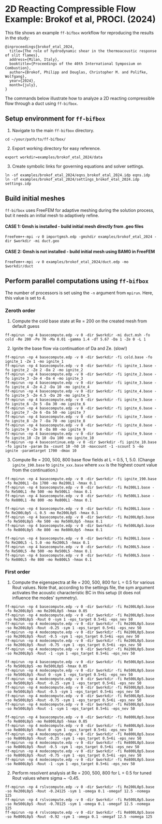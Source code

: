 # 2D Reacting Compressible Flow Example: Brokof et al, PROCI. (2024)
This file shows an example `ff-bifbox` workflow for reproducing the results in the study:
```
@inproceedings{brokof_etal_2024,
  title={The role of hydrodynamic shear in the thermoacoustic response of slit flames},
  address={Milan, Italy},
  booktitle={Proceedings of the 40th International Symposium on Combustion},
  author={Brokof, Philipp and Douglas, Christopher M. and Polifke, Wolfgang},
  year={2024},
  month={july},
}
```
The commands below illustrate how to analyze a 2D reacting compressible flow through a duct using `ff-bifbox`.

## Setup environment for `ff-bifbox`
1. Navigate to the main `ff-bifbox` directory.
```
cd ~/your/path/to/ff-bifbox/
```
2. Export working directory for easy reference.
```
export workdir=examples/brokof_etal_2024/data
```
3. Create symbolic links for governing equations and solver settings.
```
ln -sf examples/brokof_etal_2024/eqns_brokof_etal_2024.idp eqns.idp
ln -sf examples/brokof_etal_2024/settings_brokof_etal_2024.idp settings.idp
```

## Build initial meshes
`ff-bifbox` uses FreeFEM for adaptive meshing during the solution process, but it needs an initial mesh to adaptively refine.
#### CASE 1: Gmsh is installed - build initial mesh directly from .geo files
```
FreeFem++-mpi -v 0 importgmsh.edp -gmshdir examples/brokof_etal_2024 -dir $workdir -mi duct.geo
```
#### CASE 2: Gmsh is not installed - build initial mesh using BAMG in FreeFEM
```
FreeFem++-mpi -v 0 examples/brokof_etal_2024/duct.edp -mo $workdir/duct
```

## Perform parallel computations using `ff-bifbox`
The number of processors is set using the `-n` argument from `mpirun`. Here, this value is set to 4.
### Zeroth order
1. Compute the cold base state at Re = 200 on the created mesh from default guess
```
ff-mpirun -np 4 basecompute.edp -v 0 -dir $workdir -mi duct.msh -fo cold -Re 200 -Pe 70 -Ma 0.01 -gamma 1.4 -dT 5.67 -Da 1 -Ze 0 -L 1
```

2. Ignite the base flow via continuation of Da and Ze. (slow!)
```
ff-mpirun -np 4 basecompute.edp -v 0 -dir $workdir -fi cold.base -fo ignite_1 -Ze 1 -mo ignite_1
ff-mpirun -np 4 basecompute.edp -v 0 -dir $workdir -fi ignite_1.base -fo ignite_2 -Ze 2 -Da 2 -mo ignite_2
ff-mpirun -np 4 basecompute.edp -v 0 -dir $workdir -fi ignite_2.base -fo ignite_3 -Ze 4 -Da 4 -mo ignite_3
ff-mpirun -np 4 basecompute.edp -v 0 -dir $workdir -fi ignite_3.base -fo ignite_4 -Ze 4.2 -Da 10 -mo ignite_4
ff-mpirun -np 4 basecompute.edp -v 0 -dir $workdir -fi ignite_4.base -fo ignite_5 -Ze 4.5 -Da 20 -mo ignite_5
ff-mpirun -np 4 basecompute.edp -v 0 -dir $workdir -fi ignite_5.base -fo ignite_6 -Ze 5 -Da 30 -mo ignite_6
ff-mpirun -np 4 basecompute.edp -v 0 -dir $workdir -fi ignite_6.base -fo ignite_7 -Ze 6 -Da 50 -mo ignite_7
ff-mpirun -np 4 basecompute.edp -v 0 -dir $workdir -fi ignite_7.base -fo ignite_8 -Ze 7 -Da 70 -mo ignite_8
ff-mpirun -np 4 basecompute.edp -v 0 -dir $workdir -fi ignite_8.base -fo ignite_9 -Ze 8 -Da 80 -mo ignite_9
ff-mpirun -np 4 basecompute.edp -v 0 -dir $workdir -fi ignite_9.base -fo ignite_10 -Ze 10 -Da 100 -mo ignite_10
ff-mpirun -np 4 basecontinue.edp -v 0 -dir $workdir -fi ignite_10.base -fo ignite -param Da -count 10 -h0 10 -maxcount -1 -scount 5 -mo ignite -paramtarget 1700 -dmax 10
```

3. Compute Re = 200, 500, 800 base flow fields at L = 0.5, 1, 5.0. (Change `ignite_190.base` to `ignite_xxx.base` where `xxx` is the highest count value from the continuation.)
```
ff-mpirun -np 4 basecompute.edp -v 0 -dir $workdir -fi ignite_190.base -fo Re200L1 -Da 1700 -mo Re200L1 -hmax 0.1
ff-mpirun -np 4 basecompute.edp -v 0 -dir $workdir -fi Re200L1.base -fo Re500L1 -Re 500 -mo Re500L1 -hmax 0.1
ff-mpirun -np 4 basecompute.edp -v 0 -dir $workdir -fi Re500L1.base -fo Re800L1 -Re 800 -mo Re800L1 -hmax 0.1

ff-mpirun -np 4 basecompute.edp -v 0 -dir $workdir -fi Re200L1.base -fo Re200L0p5 -L 0.5 -mo Re200L0p5 -hmax 0.1
ff-mpirun -np 4 basecompute.edp -v 0 -dir $workdir -fi Re200L0p5.base -fo Re500L0p5 -Re 500 -mo Re500L0p5 -hmax 0.1
ff-mpirun -np 4 basecompute.edp -v 0 -dir $workdir -fi Re500L0p5.base -fo Re800L0p5 -Re 800 -mo Re800L0p5 -hmax 0.1

ff-mpirun -np 4 basecompute.edp -v 0 -dir $workdir -fi Re200L1.base -fo Re200L5 -L 5.0 -mo Re200L5 -hmax 0.1
ff-mpirun -np 4 basecompute.edp -v 0 -dir $workdir -fi Re200L5.base -fo Re500L5 -Re 500 -mo Re500L5 -hmax 0.1
ff-mpirun -np 4 basecompute.edp -v 0 -dir $workdir -fi Re500L5.base -fo Re800L5 -Re 800 -mo Re800L5 -hmax 0.1
```

### First order
1. Compute the eigenspectra at Re = 200, 500, 800 for L = 0.5 for various Rout values. Note that, according to the settings file, the sym argument activates the acoustic characteristic BC in this setup (it does not influence the modes' symmetry).
```
ff-mpirun -np 4 basecompute.edp -v 0 -dir $workdir -fi Re200L0p5.base -fo Re200L0p5 -mo Re200L0p5 -hmax 0.05
ff-mpirun -np 4 modecompute.edp -v 0 -dir $workdir -fi Re200L0p5.base -so Re200L0p5 -Rout 0 -sym 1 -eps_target 0.5+6i -eps_nev 50
ff-mpirun -np 4 modecompute.edp -v 0 -dir $workdir -fi Re200L0p5.base -so Re200L0p5 -Rout -0.25 -sym 1 -eps_target 0.5+6i -eps_nev 50
ff-mpirun -np 4 modecompute.edp -v 0 -dir $workdir -fi Re200L0p5.base -so Re200L0p5 -Rout -0.5 -sym 1 -eps_target 0.5+6i -eps_nev 50
ff-mpirun -np 4 modecompute.edp -v 0 -dir $workdir -fi Re200L0p5.base -so Re200L0p5 -Rout -0.75 -sym 1 -eps_target 0.5+6i -eps_nev 50
ff-mpirun -np 4 modecompute.edp -v 0 -dir $workdir -fi Re200L0p5.base -so Re200L0p5 -Rout -1 -sym 1 -eps_target 0.5+6i -eps_nev 50

ff-mpirun -np 4 basecompute.edp -v 0 -dir $workdir -fi Re500L0p5.base -fo Re500L0p5 -mo Re500L0p5 -hmax 0.05
ff-mpirun -np 4 modecompute.edp -v 0 -dir $workdir -fi Re500L0p5.base -so Re500L0p5 -Rout 0 -sym 1 -eps_target 0.5+6i -eps_nev 50
ff-mpirun -np 4 modecompute.edp -v 0 -dir $workdir -fi Re500L0p5.base -so Re500L0p5 -Rout -0.25 -sym 1 -eps_target 0.5+6i -eps_nev 50
ff-mpirun -np 4 modecompute.edp -v 0 -dir $workdir -fi Re500L0p5.base -so Re500L0p5 -Rout -0.5 -sym 1 -eps_target 0.5+6i -eps_nev 50
ff-mpirun -np 4 modecompute.edp -v 0 -dir $workdir -fi Re500L0p5.base -so Re500L0p5 -Rout -0.75 -sym 1 -eps_target 0.5+6i -eps_nev 50
ff-mpirun -np 4 modecompute.edp -v 0 -dir $workdir -fi Re500L0p5.base -so Re500L0p5 -Rout -1 -sym 1 -eps_target 0.5+6i -eps_nev 50

ff-mpirun -np 4 basecompute.edp -v 0 -dir $workdir -fi Re800L0p5.base -fo Re800L0p5 -mo Re800L0p5 -hmax 0.05
ff-mpirun -np 4 modecompute.edp -v 0 -dir $workdir -fi Re800L0p5.base -so Re800L0p5 -Rout 0 -sym 1 -eps_target 0.5+6i -eps_nev 50
ff-mpirun -np 4 modecompute.edp -v 0 -dir $workdir -fi Re800L0p5.base -so Re800L0p5 -Rout -0.25 -sym 1 -eps_target 0.5+6i -eps_nev 50
ff-mpirun -np 4 modecompute.edp -v 0 -dir $workdir -fi Re800L0p5.base -so Re800L0p5 -Rout -0.5 -sym 1 -eps_target 0.5+6i -eps_nev 50
ff-mpirun -np 4 modecompute.edp -v 0 -dir $workdir -fi Re800L0p5.base -so Re800L0p5 -Rout -0.75 -sym 1 -eps_target 0.5+6i -eps_nev 50
ff-mpirun -np 4 modecompute.edp -v 0 -dir $workdir -fi Re800L0p5.base -so Re800L0p5 -Rout -1 -sym 1 -eps_target 0.5+6i -eps_nev 50
```

2. Perform resolvent analysis at Re = 200, 500, 800 for L = 0.5 for tuned Rout values where sigma ~ -0.45.
```
ff-mpirun -np 4 rslvcompute.edp -v 0 -dir $workdir -fi Re200L0p5.base -so Re200L0p5 -Rout -0.24125 -sym 1 -omega 0.1 -omegaf 12.5 -nomega 125
ff-mpirun -np 4 rslvcompute.edp -v 0 -dir $workdir -fi Re500L0p5.base -so Re500L0p5 -Rout -0.70125 -sym 1 -omega 0.1 -omegaf 12.5 -nomega 125
ff-mpirun -np 4 rslvcompute.edp -v 0 -dir $workdir -fi Re800L0p5.base -so Re800L0p5 -Rout -0.92 -sym 1 -omega 0.1 -omegaf 12.5 -nomega 125
```